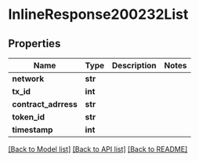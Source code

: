 # InlineResponse200232List

## Properties
Name | Type | Description | Notes
------------ | ------------- | ------------- | -------------
**network** | **str** |  | 
**tx_id** | **int** |  | 
**contract_adrress** | **str** |  | 
**token_id** | **str** |  | 
**timestamp** | **int** |  | 

[[Back to Model list]](../README.md#documentation-for-models) [[Back to API list]](../README.md#documentation-for-api-endpoints) [[Back to README]](../README.md)

